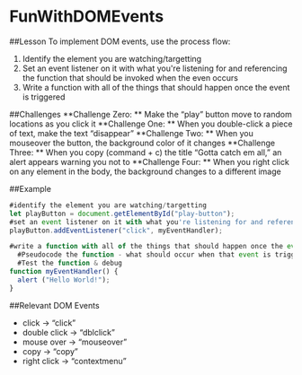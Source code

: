 # FunWithDOMEvents

##Lesson
To implement DOM events, use the process flow:
1. Identify the element you are watching/targetting
2. Set an event listener on it with what you're listening for and referencing the function that should be invoked when the even occurs
3. Write a function with all of the things that should happen once the event is triggered


##Challenges
**Challenge Zero: ** Make the “play” button move to random locations as you click it
**Challenge One: ** When you double-click a piece of text, make the text “disappear”
**Challenge Two: ** When you mouseover the button, the background color of it changes
**Challenge Three: ** When you copy (command + c) the title “Gotta catch em all,” an alert appears warning you not to
**Challenge Four: ** When you right click on any element in the body, the background changes to a different image


##Example
```javascript
#identify the element you are watching/targetting
let playButton = document.getElementById("play-button");
#set an event listener on it with what you're listening for and referencing the function that should be invoked when the even occurs
playButton.addEventListener("click", myEventHandler);

#write a function with all of the things that should happen once the event is triggered
  #Pseudocode the function - what should occur when that event is triggered?
  #Test the function & debug
function myEventHandler() {
  alert ("Hello World!");
}
```

##Relevant DOM Events
* click →  “click”
* double click → “dblclick”
* mouse over → “mouseover” 
* copy → “copy”
* right click → “contextmenu”

